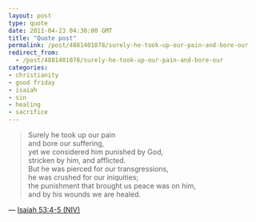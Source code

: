 ```yaml
---
layout: post
type: quote
date: 2011-04-23 04:30:00 GMT
title: "Quote post"
permalink: /post/4881401078/surely-he-took-up-our-pain-and-bore-our
redirect_from: 
  - /post/4881401078/surely-he-took-up-our-pain-and-bore-our
categories:
- christianity
- good friday
- isaiah
- sin
- healing
- sacrifice
---
```

<blockquote>Surely he took up our pain<br>
and bore our suffering,<br>
yet we considered him punished by God,<br>
stricken by him, and afflicted.<br>
But he was pierced for our transgressions,<br>
he was crushed for our iniquities;<br>
the punishment that brought us peace was on him,<br>
and by his wounds we are healed.</blockquote>

 — <a href="http://www.biblegateway.com/passage/?search=Isaiah 53&version=NIV">Isaiah 53:4-5 (NIV)</a>